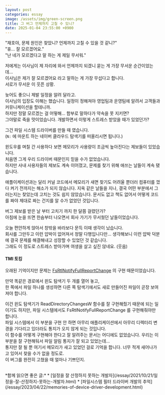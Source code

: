 ```yaml
---
layout: post
categories: essay
image: /assets/img/green-screen.png
title: 그 버그 언제까지 고칠 수 있니?
date: 2025-01-04 23:55:00 +0900
---
```


"재호야, 문제 원인은 찾았니? 언제까지 고칠 수 있을 것 같니?"  
"휴... 잘 모르겠어요."  
"난 네가 모르겠다고 말 하는 게 제일 무서워."

저에게는 이사님이 제 자리에 와서 언제까지 되겠니 묻는 게 가장 무서운 순간이었는데...  
이사님은 제가 잘 모르겠어요 라고 말하는 게 가장 무섭다고 합니다.  
서로가 무서운 이 웃픈 상황.

늦어도 좋으니 제발 일정을 알려 달라고.  
이사님의 입장도 이해는 했습니다. 일정이 정해져야 영업팀과 운영팀에 알려서 고객들과 커뮤니케이션을 할테니까.  
하지만 정말 모르겠는 걸 어떻해... 함부로 말하다가 약속을 못 지키면?  
그야말로 죽을 맛이었습니다. 개발하면서 이렇게 스트레스 받았을 때가 있었던가?  

그건 파일 시스템 드라이버를 만들 때 였습니다.  
(`N:` 에 마운트 하는 네이버 클라우드 탐색기를 떠올리시면 됩니다.)

윈도우를 며칠 간 사용하다 보면 메모리가 사용량이 조금씩 높아진다는 제보들이 있었습니다.  
처음엔 그게 우리 드라이버 때문인지 믿을 수가 없었습니다.  
하지만 사내 사용자들의 제보도 계속 이어졌고, 문제를 찾기 위해 애쓰는 날들이 계속 됐습니다.

애플이케이션과는 달리 커널 코드에서 메모리가 새면 찾기도 어려울 뿐더러 컴퓨터를 껐다 켜기 전까지는 해소가 되지 않습니다.
지옥 같은 날들을 지나, 결국 어떤 부분에서 그러는지는 찾았는데 고치는 것도 쉽지 않았습니다. 문서도 없고 책도 없어서 어떻게 코드를 짜야 제대로 짜는 건지를 알 수가 없었던 것입니다.

버그 제보를 받은 날 부터 고치기 까지 한 달쯤 걸렸던가?  
아침에 눈을 뜨면 한숨부터 나오면서 회사 가기가 무서웠던 날들이었습니다.

오늘 편안하게 앉아서 창밖을 바라보다 문득 이때 생각이 났습니다.  
회사를 그만두고 이런 압박이 없어져서 정말 다행입니다만... 생각해보니 이런 압박 덕분에 결국 문제를 해결해내고 성장할 수 있었던 것 같습니다.  
그래도 이 정도로 스트레스 받아가며 여생을 살고 싶진 않네요. (웃음)

#### TMI 토킹
오래된 기억이지만 문제는 [FsRtlNotifyFullReportChange](https://learn.microsoft.com/en-us/windows-hardware/drivers/ddi/ntifs/nf-ntifs-_fsrtl_advanced_fcb_header-fsrtlnotifyfullreportchange) 의 구현 때문이었습니다.  

만약 똑같은 경로에서 윈도 탐색기 두 개를 열어 놓고,  
한 쪽에서 파일 하나를 생성하면 다른 쪽 탐색기에서도 새로 만들어진 파일이 곧장 보여져야 합니다.

이건 윈도 탐색기가 ReadDirectoryChangesW 함수를 잘 구현해줬기 때문에 되는 일이기도 하지만, 파일 시스템에서도 FsRtlNotifyFullReportChange 를 구현해줘야만 합니다.  
파일 시스템에서 이 부분을 구현 안 하면 아무리 애플리케이션에서 아무리 디렉터리 변경을 기다리고 있더라도 통지가 오지 않게 되는 것입니다.  
이 함수를 어떻게 구현해야 한다고 잘 알려주는 문서는 어디에도 없었습니다. 우리는 이 부분을 잘 구현해둬서 파일 알림 통지가 잘 되고 있었는데...  
통지만 잘 될 뿐 여기서 메모리가 새고 있었던 걸로 기억을 합니다. 너무 적게 새어나가고 있어서 찾을 수가 없을 정도로.  
이 버그를 완전히 고쳤을 때 얼마나 기쁘던지.

<br>
*함께 읽으면 좋은 글:*
* [일정을 잘 산정하지 못하는 개발자](/essay/2021/10/21/일정을-잘-산정하지-못하는-개발자.html)
* [파일시스템 필터 드라이버 개발의 추억](/essay/2023/04/22/memories-of-device-driver-development.html)